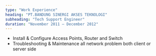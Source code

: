 ```yaml
---
type: "Work Experience"
heading: "PT.BANDUNG SINERGI AKSES TEKNOLOGI"
subheading: "Tech Support Engineer"
duration: "November 2011 – December 2012"
---
```

- Install & Configure Access Points, Router and Switch 
- Troubleshooting & Maintenance all network problem both client or server side
